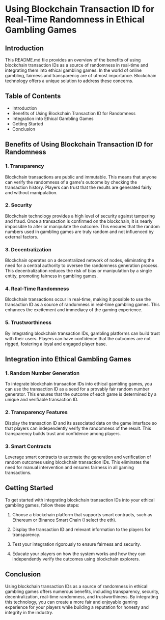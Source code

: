 # Using Blockchain Transaction ID for Real-Time Randomness in Ethical Gambling Games

## Introduction

This README.md file provides an overview of the benefits of using blockchain transaction IDs as a source of randomness in real-time and integrating them into ethical gambling games. In the world of online gambling, fairness and transparency are of utmost importance. Blockchain technology offers a unique solution to address these concerns.

## Table of Contents

- Introduction
- Benefits of Using Blockchain Transaction ID for Randomness
- Integration into Ethical Gambling Games
- Getting Started
- Conclusion

## Benefits of Using Blockchain Transaction ID for Randomness

### 1. Transparency

Blockchain transactions are public and immutable. This means that anyone can verify the randomness of a game's outcome by checking the transaction history. Players can trust that the results are generated fairly and without manipulation.

### 2. Security

Blockchain technology provides a high level of security against tampering and fraud. Once a transaction is confirmed on the blockchain, it is nearly impossible to alter or manipulate the outcome. This ensures that the random numbers used in gambling games are truly random and not influenced by external factors.

### 3. Decentralization

Blockchain operates on a decentralized network of nodes, eliminating the need for a central authority to oversee the randomness generation process. This decentralization reduces the risk of bias or manipulation by a single entity, promoting fairness in gambling games.

### 4. Real-Time Randomness

Blockchain transactions occur in real-time, making it possible to use the transaction ID as a source of randomness in real-time gambling games. This enhances the excitement and immediacy of the gaming experience.

### 5. Trustworthiness

By integrating blockchain transaction IDs, gambling platforms can build trust with their users. Players can have confidence that the outcomes are not rigged, fostering a loyal and engaged player base.

## Integration into Ethical Gambling Games

### 1. Random Number Generation

To integrate blockchain transaction IDs into ethical gambling games, you can use the transaction ID as a seed for a provably fair random number generator. This ensures that the outcome of each game is determined by a unique and verifiable transaction ID.

### 2. Transparency Features

Display the transaction ID and its associated data on the game interface so that players can independently verify the randomness of the result. This transparency builds trust and confidence among players.

### 3. Smart Contracts

Leverage smart contracts to automate the generation and verification of random outcomes using blockchain transaction IDs. This eliminates the need for manual intervention and ensures fairness in all gaming transactions.

## Getting Started

To get started with integrating blockchain transaction IDs into your ethical gambling games, follow these steps:

1. Choose a blockchain platform that supports smart contracts, such as Ethereum or Binance Smart Chain (I select the eth).

2. Display the transaction ID and relevant information to the players for transparency.

3. Test your integration rigorously to ensure fairness and security.

4. Educate your players on how the system works and how they can independently verify the outcomes using blockchain explorers.

## Conclusion

Using blockchain transaction IDs as a source of randomness in ethical gambling games offers numerous benefits, including transparency, security, decentralization, real-time randomness, and trustworthiness. By integrating this technology, you can create a more fair and enjoyable gaming experience for your players while building a reputation for honesty and integrity in the industry.
